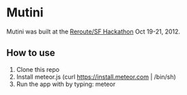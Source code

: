 # Mutini

Mutini was built at the [Reroute/SF Hackathon](http://hattery.com/reroute/) Oct 19-21, 2012.

## How to use

1) Clone this repo
2) Install meteor.js (curl https://install.meteor.com | /bin/sh)
3) Run the app with by typing: meteor

